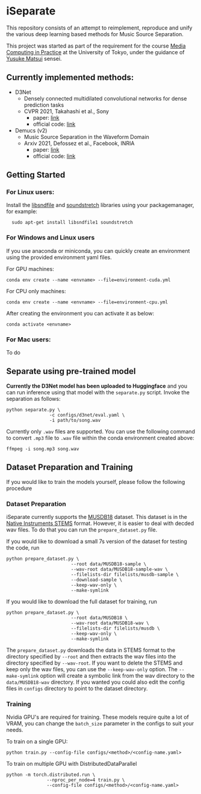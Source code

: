 # iSeparate
This repository consists of an attempt to reimplement, 
reproduce and unify 
the various deep learning based methods for Music 
Source Separation. 

This project was started as part of the requirement for 
the course [Media Computing in Practice](https://media-comp.github.io/2022/) at the University of Tokyo, under the guidance
of [Yusuke Matsui](https://yusukematsui.me/) sensei.

## Currently implemented methods:
- D3Net
  - Densely connected multidilated convolutional networks for dense prediction tasks 
  - CVPR 2021, Takahashi et al., Sony
    - paper: [link](https://openaccess.thecvf.com/content/CVPR2021/papers/Takahashi_Densely_Connected_Multi-Dilated_Convolutional_Networks_for_Dense_Prediction_Tasks_CVPR_2021_paper.pdf)
    - official code: [link](https://github.com/sony/ai-research-code/tree/master/d3net/music-source-separation)
- Demucs (v2)
  - Music Source Separation in the Waveform Domain 
  - Arxiv 2021, Defossez et al., Facebook, INRIA
    - paper: [link](https://hal.archives-ouvertes.fr/hal-02379796/document)
    - official code: [link](https://github.com/facebookresearch/demucs/tree/v2)

## Getting Started
### For Linux users:
Install the [libsndfile](http://www.mega-nerd.com/libsndfile/) and 
[soundstretch](https://www.surina.net/soundtouch/soundstretch.html) libraries using your packagemanager, for example:

  ```shell
    sudo apt-get install libsndfile1 soundstretch
  ```
### For Windows and Linux users
If you use anaconda or miniconda, you can quickly create an environment using the provided environment yaml files.

For GPU machines:

```shell
conda env create --name <envname> --file=environment-cuda.yml
```

For CPU only machines:

```shell
conda env create --name <envname> --file=environment-cpu.yml
```

After creating the environment you can activate it as below:

```shell
conda activate <envname>
```

### For Mac users:
  To do

## Separate using pre-trained model
**Currently the D3Net model has been uploaded to Huggingface** and you can run inference
using that model with the `separate.py` script. Invoke the separation as follows:
  
```shell
python separate.py \
                -c configs/d3net/eval.yaml \
                -i path/to/song.wav
```
Currently only `.wav` files are supported. 
You can use the following command to convert `.mp3` file to `.wav` file within the conda environment created above:

```
ffmpeg -i song.mp3 song.wav
``` 

## Dataset Preparation and Training
If you would like to train the models yourself, please follow the following procedure
### Dataset Preparation
iSeparate currently supports the [MUSDB18](https://zenodo.org/record/1117372#.Ymcqr9rP1PY) dataset.
This dataset is in the [Native Instruments STEMS](https://www.native-instruments.com/en/specials/stems/) format.
However, it is easier to deal with decded wav files. To do that you can run the `prepare_dataset.py` file.

If you would like to download a small 7s version of the dataset for testing the code, run

```shell
python prepare_dataset.py \
                        --root data/MUSDB18-sample \
                        --wav-root data/MUSDB18-sample-wav \
                        --filelists-dir filelists/musdb-sample \
                        --download-sample \
                        --keep-wav-only \
                        --make-symlink
```

If you would like to download the full dataset for training, run

```shell
python prepare_dataset.py \
                        --root data/MUSDB18 \
                        --wav-root data/MUSDB18-wav \
                        --filelists-dir filelists/musdb \
                        --keep-wav-only \
                        --make-symlink
```

The `prepare_dataset.py` downloads the data in STEMS format to the directory specified by `--root` and then extracts the 
wav files into the directory specified by `--wav-root`. If you want to delete the STEMS and keep only the wav files,
you can use the `--keep-wav-only` option. The `--make-symlink` option will create a symbolic link from the wav directory to the `data/MUSDB18-wav`
directory. If you wanted you could also edit the config files in `configs` directory to point to the dataset directory.

### Training
Nvidia GPU's are required for training. These models require quite a lot of VRAM, you can change the `batch_size`
parameter in the configs to suit your needs.

To train on a single GPU:

```shell
python train.py --config-file configs/<method>/<config-name.yaml>
```

To train on multiple GPU with DistributedDataParallel

```shell
python -m torch.distributed.run \
               --nproc_per_node=4 train.py \
               --config-file configs/<method>/<config-name.yaml>
```

